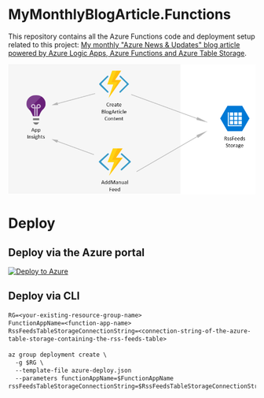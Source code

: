 # MyMonthlyBlogArticle.Functions

This repository contains all the Azure Functions code and deployment setup related to this project: [My monthly "Azure News & Updates" blog article powered by Azure Logic Apps, Azure Functions and Azure Table Storage](https://alwaysupalwayson.blogspot.ca/2017/08/my-monthly-azure-news-updates-powered.html).

![Flow & Architecture diagram](./FlowAndArchitecture.PNG "Flow & Architecture diagram")

# Deploy

## Deploy via the Azure portal

[![Deploy to Azure](http://azuredeploy.net/deploybutton.svg)](https://portal.azure.com/#create/Microsoft.Template/uri/https%3A%2F%2Fraw.githubusercontent.com%2Fmathieu-benoit%2FMyMonthlyBlogArticle.Functions%2Fmaster%2Fazure-deploy.json)

## Deploy via CLI

```
RG=<your-existing-resource-group-name>
FunctionAppName=<function-app-name>
RssFeedsTableStorageConnectionString=<connection-string-of-the-azure-table-storage-containing-the-rss-feeds-table>

az group deployment create \
  -g $RG \
  --template-file azure-deploy.json 
  --parameters functionAppName=$FunctionAppName rssFeedsTableStorageConnectionString=$RssFeedsTableStorageConnectionString
```
